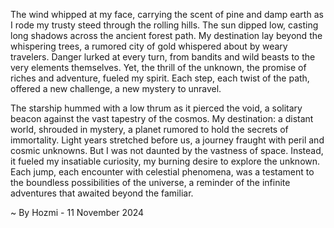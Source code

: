 
The wind whipped at my face, carrying the scent of pine and damp earth as I rode my trusty steed through the rolling hills. The sun dipped low, casting long shadows across the ancient forest path. My destination lay beyond the whispering trees, a rumored city of gold whispered about by weary travelers. Danger lurked at every turn, from bandits and wild beasts to the very elements themselves. Yet, the thrill of the unknown, the promise of riches and adventure, fueled my spirit. Each step, each twist of the path, offered a new challenge, a new mystery to unravel.

The starship hummed with a low thrum as it pierced the void, a solitary beacon against the vast tapestry of the cosmos. My destination: a distant world, shrouded in mystery, a planet rumored to hold the secrets of immortality. Light years stretched before us, a journey fraught with peril and cosmic unknowns. But I was not daunted by the vastness of space. Instead, it fueled my insatiable curiosity, my burning desire to explore the unknown. Each jump, each encounter with celestial phenomena, was a testament to the boundless possibilities of the universe, a reminder of the infinite adventures that awaited beyond the familiar. 

~ By Hozmi - 11 November 2024
